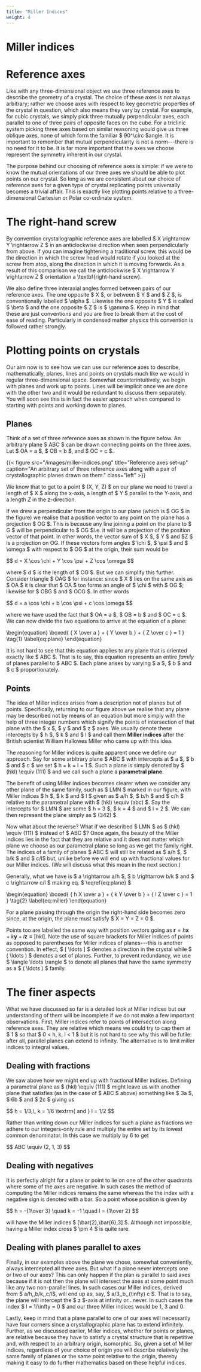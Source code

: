 ```yaml
---
title: "Miller Indices"
weight: 4
---
```

# Miller indices
# Reference axes

Like with any three-dimensional object we use three reference axes to describe the geometry of a crystal. The choice of these axes is not always arbitrary; rather we choose axes with respect to key geometric properties of the crystal in question, which also means they vary by crystal. For example, for cubic crystals, we simply pick three mutually perpendicular axes, each parallel to one of three pairs of opposite faces on the cube. For a triclinic system picking three axes based on similar reasoning would give us three oblique axes, none of which form the familiar $ 90^\circ $angle. It is important to remember that mutual perpendicularity is not a norm---there is no need for it to be. It is far more important that the axes we choose represent the symmetry inherent in our crystal.

The purpose behind our choosing of reference axes is simple: if we were to know the mutual orientations of our three axes we should be able to plot points on our crystal. So long as we are consistent about our choice of reference axes for a given type of crystal replicating points universally becomes a trivial affair. This is exactly like plotting points relative to a three-dimensional Cartesian or Polar co-ordinate system.

# The right-hand screw

By convention crystallographic reference axes are labelled $ X \rightarrow Y \rightarrow Z $ in an anticlockwise direction when seen perpendicularly from above. If you can imagine tightening a traditional screw, this would be the direction in which the screw head would rotate if you looked at the screw from atop, along the direction in which it is moving forwards. As a result of this comparison we call the anticlockwise $ X \rightarrow Y \rightarrow Z $ orientation a \textbf{right-hand screw}.

We also define three interaxial angles formed between pairs of our reference axes. The one opposite $ X $, or between $ Y $ and $ Z $, is conventionally labelled $ \alpha $. Likewise the one opposite $ Y $ is called $ \beta $ and the one opposite $ Z $ is $ \gamma $. Keep in mind that these are just conventions and you are free to break them at the cost of ease of reading. Particularly in condensed matter physics this convention is followed rather strongly.

# Plotting points on crystals

Our aim now is to see how we can use our reference axes to describe, mathematically, planes, lines and points on crystals much like we would in regular three-dimensional space. Somewhat counterintuitively, we begin with planes and work up to points. Lines will be implicit once we are done with the other two and it would be redundant to discuss them separately. You will soon see this is in fact the easier approach when compared to starting with points and working down to planes.

## Planes

Think of a set of three reference axes as shown in the figure below. An arbitrary plane $ ABC $ can be drawn connecting points on the three axes. Let $ OA = a $, $ OB = b $, and $ OC = c $.

{{< figure src="/images/miller-indices.png" title="Reference axes set-up" caption="An arbitrary set of three reference axes along with a pair of crystallographic planes drawn on them." class="left" >}}

We know that to get to a point $ (X, Y, Z) $ on our plane we need to travel a length of $ X $ along the x-axis, a length of $ Y $ parallel to the Y-axis, and a length $Z$ in the z-direction.

If we drew a perpendicular from the origin to our plane (which is $ OG $ in the figure) we realise that a position vector to any point on the plane has a projection $ OG $. This is because any line joining a point on the plane to $ G $ will be perpendicular to $ OG $i.e. it will be a projection of the position vector of that point. In other words, the vector sum of $ X $, $ Y $ and $Z $ is a projection on OG. If these vectors form angles $ \chi $, $ \psi $ and $ \omega $ with respect to $ OG $ at the origin, their sum would be

<div>
$$
d = X \cos \chi + Y \cos \psi + Z \cos \omega
$$
</div>

where $ d $ is the length of $ OG $. But we can simplify this further. Consider triangle $ OAG $ for instance: since $ X $ lies on the same axis as $ OA $ it is clear that $ OA $ too forms an angle of $ \chi $ with $ OG $; likewise for $ OBG $ and $ OCG $. In other words

<div>
$$
d = a \cos \chi + b \cos \psi + c \cos \omega
$$
</div>

where we have used the fact that $ OA = a $, $ OB = b $ and $ OC = c $. We can now divide the two equations to arrive at the equation of a plane:

<div>
\begin{equation}
\boxed{ { X \over a } + { Y \over b } + { Z \over c } = 1 } \tag{1} \label{eq:plane}
\end{equation}
</div>

It is not hard to see that this equation applies to any plane that is oriented exactly like $ ABC $. That is to say, this equation represents an entire *family* of planes parallel to $ ABC $. Each plane arises by varying $ a $, $ b $ and $ c $ proportionately.

## Points

The idea of Miller indices arises from a description not of planes but of points. Specifically, returning to our figure above we realise that any plane may be described not by means of an equation but more simply with the help of three integer numbers which signify the points of intersection of that plane with the $ x $, $ y $ and $ z $ axes. We usually denote these intercepts by $ h $, $ k $ and $ l $ and call them **Miller indices** after the British scientist William Hallowes Miller who came up with this idea.

The reasoning for Miller indices is quite apparent once we define our approach. Say for some arbitrary plane $ ABC $ with intercepts at $ a $, $ b $ and $ c $ we set $ h = k = l = 1 $. Such a plane is simply denoted by $ (hkl) \equiv (111) $ and we call such a plane a **parametral plane**.

The benefit of using Miller indices becomes clearer when we consider any other plane of the same family, such as $ LMN $ marked in our figure, with Miller indices $ h $, $ k $ and $ l $ given as $ a/h $, $ b/h $ and $ c/h $ relative to the parametral plane with $ (hkl) \equiv (abc) $. Say the intercepts for $ LMN $ are some $ h = 3 $, $ k = 4 $ and $ l = 2 $. We can then represent the plane simply as $ (342) $.

Now what about the reverse? What if we described $ LMN $ as $ (hkl) \equiv (111) $ instead of $ ABC $? Once again, the beauty of the Miller indices lies in the fact that they are relative and it does not matter which plane we choose as our parametral plane so long as we get the family right. The indices of a family of planes $ ABC $ will still be related as $ a/h $, $ b/k $ and $ c/l$ but, unlike before we will end up with fractional values for our Miller indices. (We will discuss what this mean in the next section.)

Generally, what we have is $ a \rightarrow a/h $, $ b \rightarrow b/k $ and $ c \rightarrow c/l $ making eq. $ \eqref{eq:plane} $

<div>
\begin{equation}
\boxed{ { h X \over a } + { k Y \over b } + { l Z \over c } = 1 } \tag{2} \label{eq:miller}
\end{equation}
</div>

For a plane passing through the origin the right-hand side becomes zero since, at the origin, the plane must satisfy $ X = Y = Z = 0 $.

Points too are labelled the same way with position vectors going as $\mathbf{r} = h\mathbf{x} + k\mathbf{y} + l\mathbf{z} \equiv [hkl]$. Note the use of square brackets for Miller indices of points as opposed to parentheses for Miller indices of planes---this is another convention. In effect, $ [ \ldots ] $ denotes a direction in the crystal while $ ( \ldots ) $ denotes a set of planes. Further, to prevent redundancy, we use $ \langle \ldots \rangle $ to denote all planes that have the same symmetry as a $ ( \ldots ) $ family.

# The finer aspects

What we have discussed so far is a detailed look at Miller indices but our understanding of them will be incomplete if we do not make a few important observations. First, Miller indices refer to points of intersection along reference axes. They are relative which means we could try to cap them at $ 1 $ so that $ 0 < h, k, l < 1 $ but it is not hard to see why this will be futile: after all, parallel planes can extend to infinity. The alternative is to limit miller indices to integral values.

## Dealing with fractions

We saw above how we might end up with fractional Miller indices. Defining a parametral plane as $ (hkl) \equiv (111) $ might leave us with another plane that satisfies (as in the case of $ ABC $ above) something like $ 3a $, $ 6b $ and $ 2c $ giving us

<div>
$$
h = 1/3,\, k = 1/6 \textrm{ and } l = 1/2
$$
</div>

Rather than writing down our Miller indices for such a plane as fractions we adhere to our integers-only rule and multiply the entire set by its lowest common denominator. In this case we multiply by 6 to get

<div>
$$
ABC \equiv (2, 1, 3)
$$
</div>

## Dealing with negatives

It is perfectly alright for a plane or point to lie on one of the other quadrants where some of the axes are negative. In such cases the method of computing the Miller indices remains the same whereas the the index with a negative sign is denoted with a bar. So a point whose position is given by

<div>
$$
h = -{1\over 3} \quad k = -1 \quad l = {1\over 2}
$$
</div>

will have the Miller indices $ [\bar{2},\bar{6},3] $. Although not impossible, having a Miller index cross $ \pm 4 $ is quite rare.

## Dealing with planes parallel to axes

Finally, in our examples above the plane we chose, somewhat conveniently, always intercepted all three axes. But what if a plane never intercepts one or two of our axes? This can only happen if the plan is parallel to said axes because if it is not then the plane will intersect the axes at some point much like any two non-parallel lines. In such cases our Miller indices, derived from $ a/h,\,b/k,\,c/l$, will end up as, say, $ a/3,\,b,\,(\infty) c $. That is to say, the plane will intercept the $ z $-axis at infinity or...never. In such cases the index $ l = 1/\infty = 0 $ and our three Miller indices would be 1, 3 and 0.

Lastly, keep in mind that a plane parallel to one of our axes will necessarily have four corners since a crystallographic plane has to extend infinitely. Further, as we discussed earlier, Miller indices, whether for points or planes, are relative because they have to satisfy a crystal structure that is repetitive and, with respect to an arbitrary origin, isomorphic. So, given a set of Miller indices, regardless of your choice of origin you will describe relatively the same family of planes or the same point relative to the origin, thereby making it easy to do further mathematics based on these helpful indices.
